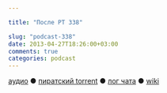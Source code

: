 ```yaml
---

title: "После РТ 338"

slug: "podcast-338"
date: 2013-04-27T18:26:00+03:00
comments: true
categories: podcast
---
```

[аудио](http://cdn.radio-t.com/rt338post.mp3) ● [пиратский torrent](http://pirates.radio-t.com/torrents/rt338post.mp3.torrent) ● [лог чата](http://chat.radio-t.com/logs/radio-t-338.html) ● [wiki](http://wiki.radio-t.com/%D0%9F%D0%BE%D1%81%D0%BB%D0%B5_%D0%A0%D0%A2_338) <audio src="http://cdn.radio-t.com/rt338post.mp3" preload="none">
